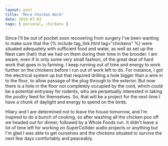 ```yaml
---
layout: post
title: "More Chicken Work"
date: 2019-07-03
tags: [ personal, chickens ]
---
```


Since I'll be out of pocket soon recovering from surgery I've been wanting to make sure that the
{% include tag_link.html tag="chickens" %} were situated adequately with sufficient food and water, as well as set up
the Nest cam (hah) that we had on them during their time in the brooder. I am aware, even if in only some very small
fashion, of the great deal of hard work that goes in to farming. I keep running out of time and energy to work further
on the chickens before I run out of work left to do. For instance, I got the electrical system up but that required
drilling a hole bigger than a wire in to the floor, to allow passage of the plug through to the exterior. But now there
is a hole in the floor not completely occupied by the cord, which could be a potential entryway for rodents, who are
perpetually interested in taking the poultry feed for themselves. So, that will be a project for the next time I have
a chunk of daylight and energy to spend on the birds.

Hilary and I are determined not to leave the house tomorrow, and I'm inspired to do a bunch of cooking, so after washing
all the chicken poo off we headed out for dinner, followed by a Whole Foods run. It didn't leave a lot of time left for
working on SuperCollider audio projects or anything but I'm glad I was able to get ourselves and the chickens situated
to survive the next few days comfortably and peaceably.

